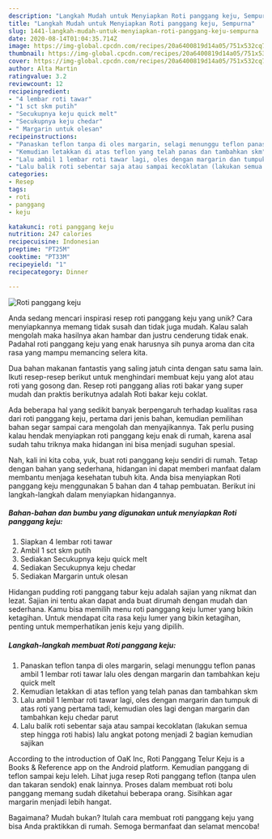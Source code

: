 ```yaml
---
description: "Langkah Mudah untuk Menyiapkan Roti panggang keju, Sempurna"
title: "Langkah Mudah untuk Menyiapkan Roti panggang keju, Sempurna"
slug: 1441-langkah-mudah-untuk-menyiapkan-roti-panggang-keju-sempurna
date: 2020-08-14T01:04:35.714Z
image: https://img-global.cpcdn.com/recipes/20a6400819d14a05/751x532cq70/roti-panggang-keju-foto-resep-utama.jpg
thumbnail: https://img-global.cpcdn.com/recipes/20a6400819d14a05/751x532cq70/roti-panggang-keju-foto-resep-utama.jpg
cover: https://img-global.cpcdn.com/recipes/20a6400819d14a05/751x532cq70/roti-panggang-keju-foto-resep-utama.jpg
author: Alta Martin
ratingvalue: 3.2
reviewcount: 12
recipeingredient:
- "4 lembar roti tawar"
- "1 sct skm putih"
- "Secukupnya keju quick melt"
- "Secukupnya keju chedar"
- " Margarin untuk olesan"
recipeinstructions:
- "Panaskan teflon tanpa di oles margarin, selagi menunggu teflon panas ambil 1 lembar roti tawar lalu oles dengan margarin dan tambahkan keju quick melt"
- "Kemudian letakkan di atas teflon yang telah panas dan tambahkan skm"
- "Lalu ambil 1 lembar roti tawar lagi, oles dengan margarin dan tumpuk di atas roti yang pertama tadi, kemudian oles lagi dengan margarin dan tambahkan keju chedar parut"
- "Lalu balik roti sebentar saja atau sampai kecoklatan (lakukan semua step hingga roti habis) lalu angkat potong menjadi 2 bagian kemudian sajikan"
categories:
- Resep
tags:
- roti
- panggang
- keju

katakunci: roti panggang keju 
nutrition: 247 calories
recipecuisine: Indonesian
preptime: "PT25M"
cooktime: "PT33M"
recipeyield: "1"
recipecategory: Dinner

---
```



![Roti panggang keju](https://img-global.cpcdn.com/recipes/20a6400819d14a05/751x532cq70/roti-panggang-keju-foto-resep-utama.jpg)

Anda sedang mencari inspirasi resep roti panggang keju yang unik? Cara menyiapkannya memang tidak susah dan tidak juga mudah. Kalau salah mengolah maka hasilnya akan hambar dan justru cenderung tidak enak. Padahal roti panggang keju yang enak harusnya sih punya aroma dan cita rasa yang mampu memancing selera kita.

Dua bahan makanan fantastis yang saling jatuh cinta dengan satu sama lain. Ikuti resep-resep berikut untuk menghindari membuat keju yang alot atau roti yang gosong dan. Resep roti panggang alias roti bakar yang super mudah dan praktis berikutnya adalah Roti bakar keju coklat.

Ada beberapa hal yang sedikit banyak berpengaruh terhadap kualitas rasa dari roti panggang keju, pertama dari jenis bahan, kemudian pemilihan bahan segar sampai cara mengolah dan menyajikannya. Tak perlu pusing kalau hendak menyiapkan roti panggang keju enak di rumah, karena asal sudah tahu triknya maka hidangan ini bisa menjadi suguhan spesial.


Nah, kali ini kita coba, yuk, buat roti panggang keju sendiri di rumah. Tetap dengan bahan yang sederhana, hidangan ini dapat memberi manfaat dalam membantu menjaga kesehatan tubuh kita. Anda bisa menyiapkan Roti panggang keju menggunakan 5 bahan dan 4 tahap pembuatan. Berikut ini langkah-langkah dalam menyiapkan hidangannya.

<!--inarticleads1-->

##### Bahan-bahan dan bumbu yang digunakan untuk menyiapkan Roti panggang keju:

1. Siapkan 4 lembar roti tawar
1. Ambil 1 sct skm putih
1. Sediakan Secukupnya keju quick melt
1. Sediakan Secukupnya keju chedar
1. Sediakan  Margarin untuk olesan


Hidangan pudding roti panggang tabur keju adalah sajian yang nikmat dan lezat. Sajian ini tentu akan dapat anda buat dirumah dengan mudah dan sederhana. Kamu bisa memilih menu roti panggang keju lumer yang bikin ketagihan. Untuk mendapat cita rasa keju lumer yang bikin ketagihan, penting untuk memperhatikan jenis keju yang dipilih. 

<!--inarticleads2-->

##### Langkah-langkah membuat Roti panggang keju:

1. Panaskan teflon tanpa di oles margarin, selagi menunggu teflon panas ambil 1 lembar roti tawar lalu oles dengan margarin dan tambahkan keju quick melt
1. Kemudian letakkan di atas teflon yang telah panas dan tambahkan skm
1. Lalu ambil 1 lembar roti tawar lagi, oles dengan margarin dan tumpuk di atas roti yang pertama tadi, kemudian oles lagi dengan margarin dan tambahkan keju chedar parut
1. Lalu balik roti sebentar saja atau sampai kecoklatan (lakukan semua step hingga roti habis) lalu angkat potong menjadi 2 bagian kemudian sajikan


According to the introduction of OaK Inc, Roti Panggang Telur Keju is a Books &amp; Reference app on the Android platform. Kemudian panggang di teflon sampai keju leleh. Lihat juga resep Roti panggang teflon (tanpa ulen dan takaran sendok) enak lainnya. Proses dalam membuat roti bolu panggang memang sudah diketahui beberapa orang. Sisihkan agar margarin menjadi lebih hangat. 

Bagaimana? Mudah bukan? Itulah cara membuat roti panggang keju yang bisa Anda praktikkan di rumah. Semoga bermanfaat dan selamat mencoba!
